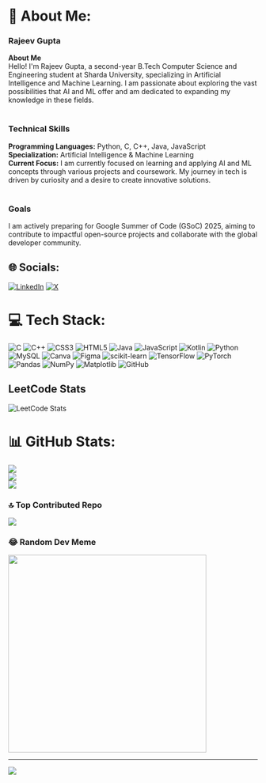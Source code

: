 # 💫 About Me:
### **Rajeev Gupta**
**About Me**<br>Hello! I'm Rajeev Gupta, a second-year B.Tech Computer Science and Engineering student at Sharda University, specializing in Artificial Intelligence and Machine Learning. I am passionate about exploring the vast possibilities that AI and ML offer and am dedicated to expanding my knowledge in these fields.<br><br>
### **Technical Skills**
**Programming Languages:** Python, C, C++, Java, JavaScript<br>**Specialization:** Artificial Intelligence & Machine Learning<br>**Current Focus:** I am currently focused on learning and applying AI and ML concepts through various projects and coursework. My journey in tech is driven by curiosity and a desire to create innovative solutions.<br><br>
### **Goals**
I am actively preparing for Google Summer of Code (GSoC) 2025, aiming to contribute to impactful open-source projects and collaborate with the global developer community.


## 🌐 Socials:
[![LinkedIn](https://img.shields.io/badge/LinkedIn-%230077B5.svg?logo=linkedin&logoColor=white)](https://linkedin.com/in/https://www.linkedin.com/in/rajeev-gupta-0521s/) [![X](https://img.shields.io/badge/X-black.svg?logo=X&logoColor=white)](https://x.com/rajeev0521) 

# 💻 Tech Stack:
![C](https://img.shields.io/badge/c-%2300599C.svg?style=for-the-badge&logo=c&logoColor=white) ![C++](https://img.shields.io/badge/c++-%2300599C.svg?style=for-the-badge&logo=c%2B%2B&logoColor=white) ![CSS3](https://img.shields.io/badge/css3-%231572B6.svg?style=for-the-badge&logo=css3&logoColor=white) ![HTML5](https://img.shields.io/badge/html5-%23E34F26.svg?style=for-the-badge&logo=html5&logoColor=white) ![Java](https://img.shields.io/badge/java-%23ED8B00.svg?style=for-the-badge&logo=openjdk&logoColor=white) ![JavaScript](https://img.shields.io/badge/javascript-%23323330.svg?style=for-the-badge&logo=javascript&logoColor=%23F7DF1E) ![Kotlin](https://img.shields.io/badge/kotlin-%237F52FF.svg?style=for-the-badge&logo=kotlin&logoColor=white) ![Python](https://img.shields.io/badge/python-3670A0?style=for-the-badge&logo=python&logoColor=ffdd54) ![MySQL](https://img.shields.io/badge/mysql-4479A1.svg?style=for-the-badge&logo=mysql&logoColor=white) ![Canva](https://img.shields.io/badge/Canva-%2300C4CC.svg?style=for-the-badge&logo=Canva&logoColor=white) ![Figma](https://img.shields.io/badge/figma-%23F24E1E.svg?style=for-the-badge&logo=figma&logoColor=white) ![scikit-learn](https://img.shields.io/badge/scikit--learn-%23F7931E.svg?style=for-the-badge&logo=scikit-learn&logoColor=white) ![TensorFlow](https://img.shields.io/badge/TensorFlow-%23FF6F00.svg?style=for-the-badge&logo=TensorFlow&logoColor=white) ![PyTorch](https://img.shields.io/badge/PyTorch-%23EE4C2C.svg?style=for-the-badge&logo=PyTorch&logoColor=white) ![Pandas](https://img.shields.io/badge/pandas-%23150458.svg?style=for-the-badge&logo=pandas&logoColor=white) ![NumPy](https://img.shields.io/badge/numpy-%23013243.svg?style=for-the-badge&logo=numpy&logoColor=white) ![Matplotlib](https://img.shields.io/badge/Matplotlib-%23ffffff.svg?style=for-the-badge&logo=Matplotlib&logoColor=black) ![GitHub](https://img.shields.io/badge/github-%23121011.svg?style=for-the-badge&logo=github&logoColor=white)

## LeetCode Stats

![LeetCode Stats](https://leetcode-profile-api.herokuapp.com/your-leetcode-rajeev0521)


# 📊 GitHub Stats:
![](https://github-readme-stats.vercel.app/api?username=rajeev0521&theme=dark&hide_border=false&include_all_commits=false&count_private=false)<br/>
![](https://github-readme-streak-stats.herokuapp.com/?user=rajeev0521&theme=dark&hide_border=false)<br/>
![](https://github-readme-stats.vercel.app/api/top-langs/?username=rajeev0521&theme=dark&hide_border=false&include_all_commits=false&count_private=false&layout=compact)

### 🔝 Top Contributed Repo
![](https://github-contributor-stats.vercel.app/api?username=rajeev0521&limit=5&theme=dark&combine_all_yearly_contributions=true)

### 😂 Random Dev Meme
<img src='https://memer-new.vercel.app/' style="height: 400px;"/>

---
[![](https://visitcount.itsvg.in/api?id=rajeev0521&icon=0&color=4)](https://visitcount.itsvg.in)

<!-- Proudly created with GPRM ( https://gprm.itsvg.in ) -->
